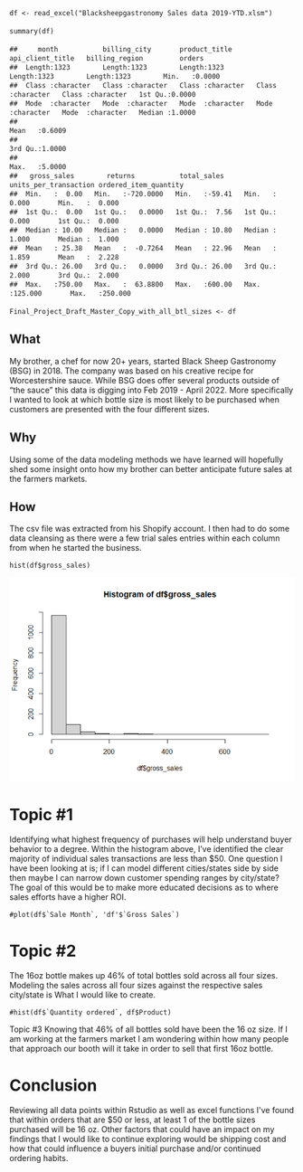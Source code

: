     df <- read_excel("Blacksheepgastronomy Sales data 2019-YTD.xlsm")

    summary(df)

    ##     month           billing_city       product_title      api_client_title   billing_region         orders      
    ##  Length:1323        Length:1323        Length:1323        Length:1323        Length:1323        Min.   :0.0000  
    ##  Class :character   Class :character   Class :character   Class :character   Class :character   1st Qu.:0.0000  
    ##  Mode  :character   Mode  :character   Mode  :character   Mode  :character   Mode  :character   Median :1.0000  
    ##                                                                                                 Mean   :0.6009  
    ##                                                                                                 3rd Qu.:1.0000  
    ##                                                                                                 Max.   :5.0000  
    ##   gross_sales        returns           total_sales     units_per_transaction ordered_item_quantity
    ##  Min.   :  0.00   Min.   :-720.0000   Min.   :-59.41   Min.   :  0.000       Min.   :  0.000      
    ##  1st Qu.:  0.00   1st Qu.:   0.0000   1st Qu.:  7.56   1st Qu.:  0.000       1st Qu.:  0.000      
    ##  Median : 10.00   Median :   0.0000   Median : 10.80   Median :  1.000       Median :  1.000      
    ##  Mean   : 25.38   Mean   :  -0.7264   Mean   : 22.96   Mean   :  1.859       Mean   :  2.228      
    ##  3rd Qu.: 26.00   3rd Qu.:   0.0000   3rd Qu.: 26.00   3rd Qu.:  2.000       3rd Qu.:  2.000      
    ##  Max.   :750.00   Max.   :  63.8800   Max.   :600.00   Max.   :125.000       Max.   :250.000

    Final_Project_Draft_Master_Copy_with_all_btl_sizes <- df

## What

My brother, a chef for now 20+ years, started Black Sheep Gastronomy
(BSG) in 2018. The company was based on his creative recipe for
Worcestershire sauce. While BSG does offer several products outside of
“the sauce” this data is digging into Feb 2019 - April 2022. More
specifically I wanted to look at which bottle size is most likely to be
purchased when customers are presented with the four different sizes.

## Why

Using some of the data modeling methods we have learned will hopefully
shed some insight onto how my brother can better anticipate future sales
at the farmers markets.

## How

The csv file was extracted from his Shopify account. I then had to do
some data cleansing as there were a few trial sales entries within each
column from when he started the business.

    hist(df$gross_sales)

![](README_files/figure-markdown_strict/unnamed-chunk-3-1.png)

# Topic #1

Identifying what highest frequency of purchases will help understand
buyer behavior to a degree. Within the histogram above, I’ve identified
the clear majority of individual sales transactions are less than $50.
One question I have been looking at is; if I can model different
cities/states side by side then maybe I can narrow down customer
spending ranges by city/state? The goal of this would be to make more
educated decisions as to where sales efforts have a higher ROI.

    #plot(df$`Sale Month`, 'df'$`Gross Sales`)

# Topic #2

The 16oz bottle makes up 46% of total bottles sold across all four
sizes. Modeling the sales across all four sizes against the respective
sales city/state is What I would like to create.

    #hist(df$`Quantity ordered`, df$Product)

Topic #3 Knowing that 46% of all bottles sold have been the 16 oz size.
If I am working at the farmers market I am wondering within how many
people that approach our booth will it take in order to sell that first
16oz bottle.

# Conclusion

Reviewing all data points within Rstudio as well as excel functions I've found that within orders that are $50 or less, at least 1 of the bottle sizes purchased will be 16 oz. Other factors that could have an impact on my findings that I would like to continue exploring would be shipping cost and how that could influence a buyers initial purchase and/or continued ordering habits.
